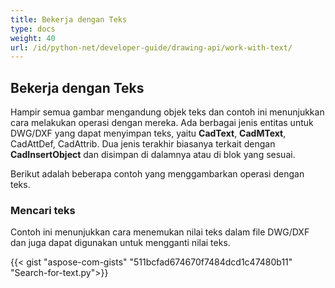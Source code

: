 ```yaml
---
title: Bekerja dengan Teks
type: docs
weight: 40
url: /id/python-net/developer-guide/drawing-api/work-with-text/
---
```


## **Bekerja dengan Teks**

Hampir semua gambar mengandung objek teks dan contoh ini menunjukkan cara melakukan operasi dengan mereka. 
Ada berbagai jenis entitas untuk DWG/DXF yang dapat menyimpan teks, yaitu **CadText**, **CadMText**, CadAttDef, CadAttrib. Dua jenis terakhir biasanya terkait 
dengan **CadInsertObject** dan disimpan di dalamnya atau di blok yang sesuai.

Berikut adalah beberapa contoh yang menggambarkan operasi dengan teks.

### **Mencari teks**

Contoh ini menunjukkan cara menemukan nilai teks dalam file DWG/DXF dan juga dapat digunakan untuk mengganti nilai teks.

{{< gist "aspose-com-gists" "511bcfad674670f7484dcd1c47480b11" "Search-for-text.py">}}
